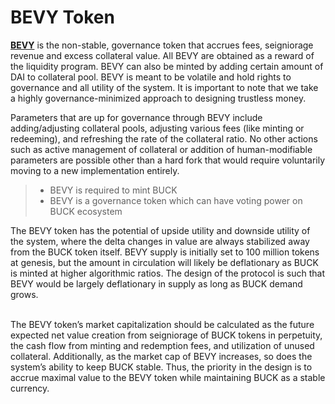 # BEVY Token

[**BEVY**](https://app.sushi.com/) is the non-stable, governance token that accrues fees, seigniorage revenue and excess collateral value. All BEVY are obtained as a reward of the liquidity program. BEVY can also be minted by adding certain amount of DAI to collateral pool. BEVY is meant to be volatile and hold rights to governance and all utility of the system. It is important to note that we take a highly governance-minimized approach to designing trustless money.

Parameters that are up for governance through BEVY include adding/adjusting collateral pools, adjusting various fees (like minting or redeeming), and refreshing the rate of the collateral ratio. No other actions such as active management of collateral or addition of human-modifiable parameters are possible other than a hard fork that would require voluntarily moving to a new implementation entirely.

> * BEVY is required to mint BUCK
> * BEVY is a governance token which can have voting power on BUCK ecosystem



The BEVY token has the potential of upside utility and downside utility of the system, where the delta changes in value are always stabilized away from the BUCK token itself. BEVY supply is initially set to 100 million tokens at genesis, but the amount in circulation will likely be deflationary as BUCK is minted at higher algorithmic ratios. The design of the protocol is such that BEVY would be largely deflationary in supply as long as BUCK demand grows.

\
The BEVY token’s market capitalization should be calculated as the future expected net value creation from seigniorage of BUCK tokens in perpetuity, the cash flow from minting and redemption fees, and utilization of unused collateral. Additionally, as the market cap of BEVY increases, so does the system’s ability to keep BUCK stable. Thus, the priority in the design is to accrue maximal value to the BEVY token while maintaining BUCK as a stable currency.
